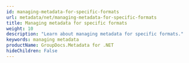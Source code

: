 ```yaml
---
id: managing-metadata-for-specific-formats
url: metadata/net/managing-metadata-for-specific-formats
title: Managing metadata for specific formats
weight: 10
description: "Learn about managing metadata for specific formats."
keywords: managing metadata
productName: GroupDocs.Metadata for .NET
hideChildren: False
---
```

